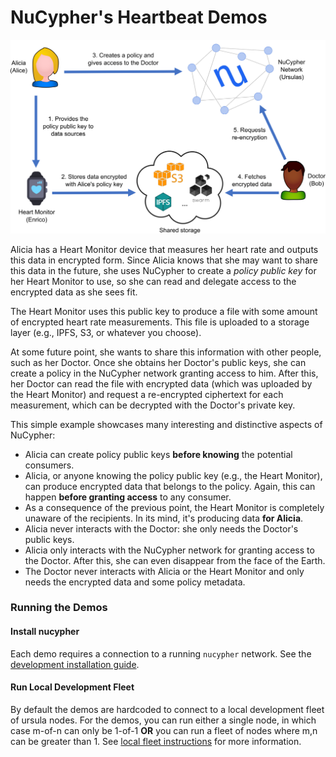 # NuCypher's Heartbeat Demos

![Heartbeat Demo](./assets/heartbeat_demo_overview.png)

Alicia has a Heart Monitor device that measures her heart rate and outputs this data in encrypted form.
Since Alicia knows that she may want to share this data in the future, she uses NuCypher to create
a _policy public key_ for her Heart Monitor to use, so she can read and delegate access to the encrypted
data as she sees fit.

The Heart Monitor uses this public key to produce a file with some amount of encrypted heart rate measurements. 
This file is uploaded to a storage layer (e.g., IPFS, S3, or whatever you choose).

At some future point, she wants to share this information with other people, such as her Doctor.
Once she obtains her Doctor's public keys, she can create a policy in the NuCypher network granting access to him.
After this, her Doctor can read the file with encrypted data (which was uploaded by the Heart Monitor) and
request a re-encrypted ciphertext for each measurement, which can be decrypted with the Doctor's private key.

This simple example showcases many interesting and distinctive aspects of NuCypher:

- Alicia can create policy public keys **before knowing** the potential consumers.
- Alicia, or anyone knowing the policy public key (e.g., the Heart Monitor),
  can produce encrypted data that belongs to the policy.
  Again, this can happen **before granting access** to any consumer.
- As a consequence of the previous point, the Heart Monitor is completely
  unaware of the recipients. In its mind, it's producing data **for Alicia**.
- Alicia never interacts with the Doctor: she only needs the Doctor's public keys.
- Alicia only interacts with the NuCypher network for granting access to the Doctor.
  After this, she can even disappear from the face of the Earth.
- The Doctor never interacts with Alicia or the Heart Monitor and only needs the encrypted data and 
some policy metadata.
  
  
### Running the Demos

#### Install nucypher
Each demo requires a connection to a running `nucypher` network. See 
the [development installation guide](http://docs.nucypher.com/en/latest/guides/installation_guide.html#pipenv-development-installation).

#### Run Local Development Fleet
By default the demos are hardcoded to connect to a local development fleet of ursula nodes. For the demos, you can run 
either a single node, in which case m-of-n can only be 1-of-1 **OR** you can run a fleet of nodes where m,n can be 
greater than 1. See [local fleet instructions](https://docs.nucypher.com/en/latest/demos/local_fleet_demo.html) 
for more information.
